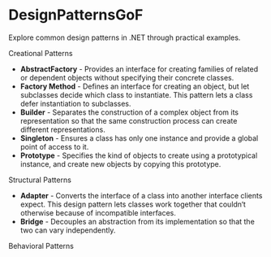 # DesignPatternsGoF
Explore common design patterns in .NET through practical examples.

Creational Patterns
- **AbstractFactory** - Provides an interface for creating families of related or dependent objects without specifying their concrete classes.
- **Factory Method** - Defines an interface for creating an object, but let subclasses decide which class to instantiate. This pattern lets a class defer instantiation to subclasses.
- **Builder** - Separates the construction of a complex object from its representation so that the same construction process can create different representations.
- **Singleton** - Ensures a class has only one instance and provide a global point of access to it.
- **Prototype** - Specifies the kind of objects to create using a prototypical instance, and create new objects by copying this prototype.

Structural Patterns
- **Adapter** - Converts the interface of a class into another interface clients expect. This design pattern lets classes work together that couldn‘t otherwise because of incompatible interfaces.
- **Bridge** - Decouples an abstraction from its implementation so that the two can vary independently.

Behavioral  Patterns
